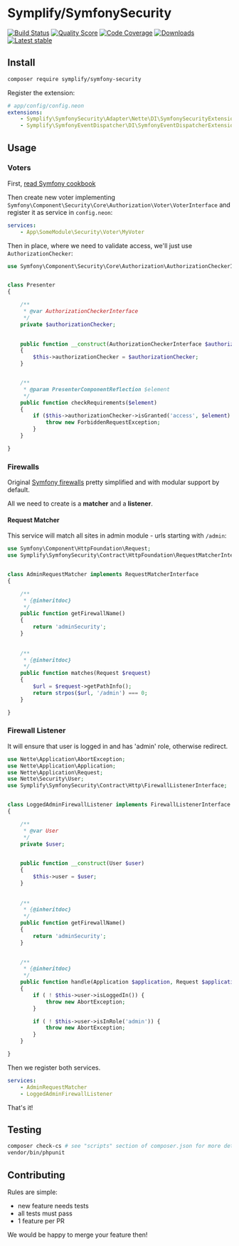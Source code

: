 # Symplify/SymfonySecurity

[![Build Status](https://img.shields.io/travis/Symplify/SymfonySecurity.svg?style=flat-square)](https://travis-ci.org/Symplify/SymfonySecurity)
[![Quality Score](https://img.shields.io/scrutinizer/g/Symplify/SymfonySecurity.svg?style=flat-square)](https://scrutinizer-ci.com/g/Symplify/SymfonySecurity)
[![Code Coverage](https://img.shields.io/scrutinizer/coverage/g/Symplify/SymfonySecurity.svg?style=flat-square)](https://scrutinizer-ci.com/g/Symplify/SymfonySecurity)
[![Downloads](https://img.shields.io/packagist/dt/symplify/symfony-security.svg?style=flat-square)](htptps://packagist.org/packages/symplify/symfony-security)
[![Latest stable](https://img.shields.io/packagist/v/symplify/symfony-security.svg?style=flat-square)](https://packagist.org/packages/symplify/symfony-security)


## Install

```sh
composer require symplify/symfony-security
```

Register the extension:

```yaml
# app/config/config.neon
extensions:
    - Symplify\SymfonySecurity\Adapter\Nette\DI\SymfonySecurityExtension
	- Symplify\SymfonyEventDispatcher\DI\SymfonyEventDispatcherExtension
```


## Usage

### Voters

First, [read Symfony cookbook](http://symfony.com/doc/current/cookbook/security/voters_data_permission.html)

Then create new voter implementing `Symfony\Component\Security\Core\Authorization\Voter\VoterInterface`
and register it as service in `config.neon`:

```yaml
services:
	- App\SomeModule\Security\Voter\MyVoter
```

Then in place, where we need to validate access, we'll just use `AuthorizationChecker`:


```php
use Symfony\Component\Security\Core\Authorization\AuthorizationCheckerInterface;


class Presenter
{

	/**
	 * @var AuthorizationCheckerInterface
	 */
	private $authorizationChecker;

	
	public function __construct(AuthorizationCheckerInterface $authorizationChecker)
	{
		$this->authorizationChecker = $authorizationChecker;
	}


	/**
	 * @param PresenterComponentReflection $element
	 */
	public function checkRequirements($element)
	{
		if ($this->authorizationChecker->isGranted('access', $element) === FALSE) {
			throw new ForbiddenRequestException;
		}
	}

}
```


### Firewalls

Original [Symfony firewalls](http://symfony.com/doc/current/components/security/firewall.html) pretty simplified and with modular support by default.

All we need to create is a **matcher** and a **listener**.

#### Request Matcher 

This service will match all sites in admin module - urls starting with `/admin`:

```php
use Symfony\Component\HttpFoundation\Request;
use Symplify\SymfonySecurity\Contract\HttpFoundation\RequestMatcherInterface;


class AdminRequestMatcher implements RequestMatcherInterface
{

	/**
	 * {@inheritdoc}
	 */
	public function getFirewallName()
	{
		return 'adminSecurity';
	}
	
	
	/**
	 * {@inheritdoc}
	 */
	public function matches(Request $request)
	{
		$url = $request->getPathInfo();
		return strpos($url, '/admin') === 0;
	}

}
```


### Firewall Listener

It will ensure that user is logged in and has 'admin' role, otherwise redirect.

```php
use Nette\Application\AbortException;
use Nette\Application\Application;
use Nette\Application\Request;
use Nette\Security\User;
use Symplify\SymfonySecurity\Contract\Http\FirewallListenerInterface;


class LoggedAdminFirewallListener implements FirewallListenerInterface
{

	/**
	 * @var User
	 */
	private $user;
	

	public function __construct(User $user)
	{
		$this->user = $user;
	}
	
	
	/**
	 * {@inheritdoc}
	 */
	public function getFirewallName()
	{
		return 'adminSecurity';
	}

	
	/**
	 * {@inheritdoc}
	 */
	public function handle(Application $application, Request $applicationRequest)
	{
		if ( ! $this->user->isLoggedIn()) {
			throw new AbortException;
		}

		if ( ! $this->user->isInRole('admin')) {
			throw new AbortException;
		}
	}

}
```


Then we register both services.

```yaml
services:
	- AdminRequestMatcher
	- LoggedAdminFirewallListener
```

That's it!


## Testing

```bash
composer check-cs # see "scripts" section of composer.json for more details 
vendor/bin/phpunit
```


## Contributing

Rules are simple:

- new feature needs tests
- all tests must pass
- 1 feature per PR

We would be happy to merge your feature then!
